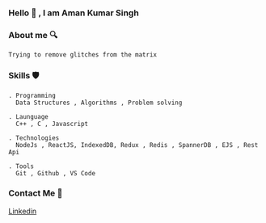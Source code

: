 ### Hello :wave: , I am Aman Kumar Singh

### About me :mag:
    Trying to remove glitches from the matrix
    
### Skills :shield:
    . Programming 
      Data Structures , Algorithms , Problem solving
      
    . Launguage
      C++ , C , Javascript 
      
    . Technologies
      NodeJs , ReactJS, IndexedDB, Redux , Redis , SpannerDB , EJS , Rest Api
      
    . Tools
      Git , Github , VS Code
    
### Contact Me :speech_balloon:
   [Linkedin](https://www.linkedin.com/in/markamansingh/)
